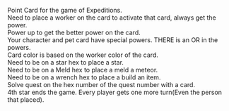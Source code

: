 Point Card for the game of Expeditions.  
Need to place a worker on the card to activate that card, always get the power.  
Power up to get the better power on the card.  
Your character and pet card have special powers. THERE is an OR in the powers.  
Card color is based on the worker color of the card.  
Need to be on a star hex to place a star.  
Need to be on a Meld hex to place a meld a meteor.  
Need to be on a wrench hex to place a build an item.  
Solve quest on the hex number of the quest number with a card.  
4th star ends the game. Every player gets one more turn(Even the person that placed).
